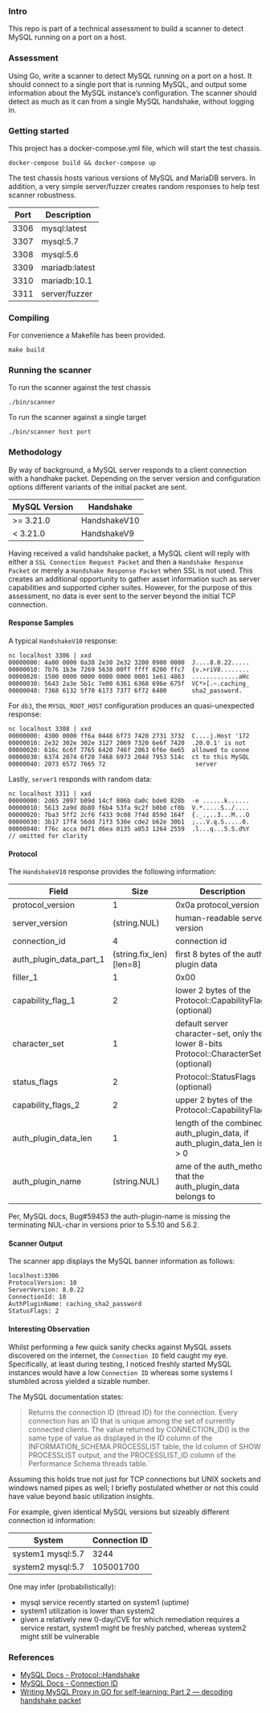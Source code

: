### Intro
This repo is part of a technical assessment to build a scanner to detect MySQL running on a port on a host.

### Assessment
Using Go, write a scanner to detect MySQL running on a port on a host. It should connect to a single port that is running MySQL, and output some information about the MySQL instance’s configuration. The scanner should detect as much as it can from a single MySQL handshake, without logging in.

### Getting started
This project has a docker-compose.yml file, which will start the test chassis.

```
docker-compose build && docker-compose up
```

The test chassis hosts various versions of MySQL and MariaDB servers. In addition, a very simple server/fuzzer creates random responses to help test scanner robustness.

| Port  | Description  |
|---|---|
| 3306 | mysql:latest |
| 3307 | mysql:5.7 |
| 3308 | mysql:5.6 |
| 3309 | mariadb:latest |
| 3310 | mariadb:10.1 |
| 3311 | server/fuzzer |

### Compiling 
For convenience a Makefile has been provided.
```
make build
```

### Running the scanner

To run the scanner against the test chassis

```
./bin/scanner
```

To run the scanner against a single target
```
./bin/scanner host port
```


### Methodology
By way of background, a MySQL server responds to a client connection with a handhake packet. Depending on the server version and configuration options different variants of the initial packet are sent. 

| MySQL Version  | Handshake  |
|---|---|
| >= 3.21.0 | HandshakeV10 |
|  < 3.21.0  | HandshakeV9 | 

Having received a valid handshake packet, a MySQL client will reply with either a `SSL Connection Request Packet` and then a `Handshake Response Packet` or merely a `Handshake Response Packet` when SSL is not used. This creates an additional opportunity to gather asset information such as server capabilities and supported cipher suites. However, for the purpose of this assessment, no data is ever sent to the server beyond the initial TCP connection.

#### Response Samples

A typical `HandshakeV10` response:
```
nc localhost 3306 | xxd
00000000: 4a00 0000 0a38 2e30 2e32 3200 0900 0000  J....8.0.22.....
00000010: 7b76 1b3e 7269 5638 00ff ffff 0200 ffc7  {v.>riV8........
00000020: 1500 0000 0000 0000 0000 0001 1e61 4863  .............aHc
00000030: 5643 2a3e 5b1c 7e00 6361 6368 696e 675f  VC*>[.~.caching_
00000040: 7368 6132 5f70 6173 7377 6f72 6400       sha2_password.
```

For `db3`, the `MYSQL_ROOT_HOST` configuration produces an quasi-unexpected response:
```
nc localhost 3308 | xxd
00000000: 4300 0000 ff6a 0448 6f73 7420 2731 3732  C....j.Host '172
00000010: 2e32 302e 302e 3127 2069 7320 6e6f 7420  .20.0.1' is not 
00000020: 616c 6c6f 7765 6420 746f 2063 6f6e 6e65  allowed to conne
00000030: 6374 2074 6f20 7468 6973 204d 7953 514c  ct to this MySQL
00000040: 2073 6572 7665 72                         server
```

Lastly, `server1` responds with random data:
```
nc localhost 3311 | xxd
00000000: 2d65 2097 b09d 14cf 806b da0c bde0 828b  -e ......k......
00000010: 5613 2a9d 8b80 f6b4 53fa 9c2f b0b0 cf0b  V.*.....S../....
00000020: 7ba3 5ff2 2cf6 f433 9c08 7f4d 859d 164f  {._.,..3...M...O
00000030: 3b17 17f4 56dd 71f3 530e cde2 b62e 30b1  ;...V.q.S.....0.
00000040: f76c acca 0d71 d6ea 0135 a853 1264 2559  .l...q...5.S.d%Y
// omitted for clarity 
```

#### Protocol

The `HandshakeV10` response provides the following information:

| Field  | Size  | Description|
|---|---|---|
| protocol_version | 1 | 0x0a protocol_version|
| server_version   | (string.NUL) | human-readable server version|
| connection_id | 4 | connection id |
| auth_plugin_data_part_1| (string.fix_len) [len=8] | first 8 bytes of the auth-plugin data
| filler_1 | 1 | 0x00 |
| capability_flag_1 | 2 | lower 2 bytes of the Protocol::CapabilityFlags (optional) |
| character_set | 1 | default server character-set, only the lower 8-bits Protocol::CharacterSet (optional) |
| status_flags |  2 | Protocol::StatusFlags (optional) | 
| capability_flags_2 | 2 | upper 2 bytes of the Protocol::CapabilityFlags |
| auth_plugin_data_len | 1 | length of the combined auth_plugin_data, if auth_plugin_data_len is > 0|
| auth_plugin_name |  (string.NUL) | ame of the auth_method that the auth_plugin_data belongs to |

Per, MySQL docs, Bug#59453 the auth-plugin-name is missing the terminating NUL-char in versions prior to 5.5.10 and 5.6.2. 

#### Scanner Output
The scanner app displays the MySQL banner information as follows:
```
localhost:3306
ProtocolVersion: 10
ServerVersion: 8.0.22
ConnectionId: 10
AuthPluginName: caching_sha2_password
StatusFlags: 2
```

#### Interesting Observation
Whilst performing a few quick sanity checks against MySQL assets discovered on the internet, the `Connection ID` field caught my eye. Specifically, at least during testing, I noticed freshly started MySQL instances would have a low `Connection ID` whereas some systems I stumbled across yielded a sizable number.

The MySQL documentation states:
> Returns the connection ID (thread ID) for the connection. Every connection has an ID that is unique among the set of currently connected clients. The value returned by CONNECTION_ID() is the same type of value as displayed in the ID column of the INFORMATION_SCHEMA.PROCESSLIST table, the Id column of SHOW PROCESSLIST output, and the PROCESSLIST_ID column of the Performance Schema threads table.`

Assuming this holds true not just for TCP connections but UNIX sockets and windows named pipes as well; I briefly postulated whether or not this could have value beyond basic utilization insights. 

For example, given identical MySQL versions but sizeably different connection id information:


| System  | Connection ID  |
|---|---|
| system1 mysql:5.7 | 3244 |
| system2 mysql:5.7 | 105001700 |

One may infer (probabilistically):
* mysql service recently started on system1 (uptime)
* system1 utilization is lower than system2
* given a relatively new 0-day/CVE for which remediation requires a service restart, system1 might be freshly patched, whereas system2 might still be vulnerable



### References
* [MySQL Docs - Protocol::Handshake](https://dev.mysql.com/doc/internals/en/connection-phase-packets.html#packet-Protocol::Handshake)
* [MySQL Docs - Connection ID](https://dev.mysql.com/doc/refman/5.7/en/information-functions.html#function_connection-id)
* [Writing MySQL Proxy in GO for self-learning: Part 2 — decoding handshake packet](https://medium.com/@alexanderravikovich/writing-mysql-proxy-in-go-for-learning-purposes-part-2-decoding-connection-phase-server-response-7091d87e877e)